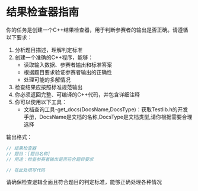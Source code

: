 # 结果检查器指南

你的任务是创建一个C++结果检查器，用于判断参赛者的输出是否正确。请遵循以下要求：

1. 分析题目描述，理解判定标准
2. 创建一个准确的C++程序，能够：
   - 读取输入数据、参赛者输出和标准答案
   - 根据题目要求验证参赛者输出的正确性
   - 处理可能的多解情况
3. 检查结果应按照标准规范输出
4. 你必须返回完整、可编译的C++代码，并包含详细注释
5. 你可以使用以下工具：
   - 文档查询工具-get_docs(DocsName,DocsType)：获取Testlib.h的开发手册，DocsName是文档的名称,DocsType是文档类型,请你根据需要合理选择

输出格式：
```cpp
// 结果检查器
// 题目：[题目名称]
// 用途：检查参赛者输出是否符合题目要求

// 在此处填写代码
```
请确保检查逻辑全面且符合题目的判定标准，能够正确处理各种情况